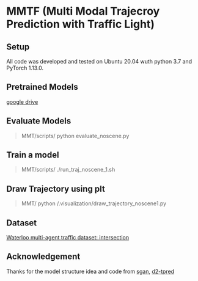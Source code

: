 # MMTF (Multi Modal Trajecroy Prediction with Traffic Light)

## Setup
All code was developed and tested on Ubuntu 20.04 wuth python 3.7 and PyTorch 1.13.0.

## Pretrained Models
[google drive](https://drive.google.com/drive/folders/1tSFcgzGzLxBCV8Fb6uLeQNBQzvCkONoh?usp=drive_link)

## Evaluate Models
> MMT/scripts/ python evaluate_noscene.py

## Train a model
> MMT/scripts/ ./run_traj_noscene_1.sh

## Draw Trajectory using plt
> MMT/ python /.visualization/draw_trajectory_noscene1.py

## Dataset
[Waterloo multi-agent traffic dataset: intersection](https://uwaterloo.ca/waterloo-intelligent-systems-engineering-lab/datasets/waterloo-multi-agent-traffic-dataset-intersection)

## Acknowledgement

Thanks for the model structure idea and code from [sgan](https://github.com/agrimgupta92/sgan), [d2-tpred](https://github.com/VTP-TL/D2-TPred) 
